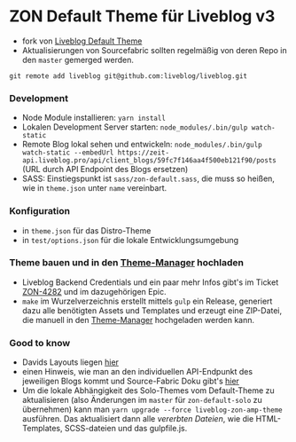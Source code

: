 # ZON Default Theme für Liveblog v3

- fork von [Liveblog Default Theme](https://github.com/liveblog/liveblog-default-theme)
- Aktualisierungen von Sourcefabric sollten regelmäßig von deren Repo in den `master` gemerged werden.
```
git remote add liveblog git@github.com:liveblog/liveblog.git
```

### Development

- Node Module installieren: `yarn install`
- Lokalen Development Server starten: `node_modules/.bin/gulp watch-static`
- Remote Blog lokal sehen und entwickeln: `node_modules/.bin/gulp watch-static --embedUrl https://zeit-api.liveblog.pro/api/client_blogs/59fc7f146aa4f500eb121f90/posts` (URL durch API Endpoint des Blogs ersetzen)
- SASS: Einstiegspunkt ist `sass/zon-default.sass`, die muss so heißen, wie in `theme.json` unter `name` vereinbart.

### Konfiguration

- in `theme.json` für das Distro-Theme
- in `test/options.json` für die lokale Entwicklungsumgebung

### Theme bauen und in den [Theme-Manager](https://zeit.liveblog.pro/#/themes/) hochladen

- Liveblog Backend Credentials und ein paar mehr Infos gibt's im Ticket [ZON-4282](https://zeit-online.atlassian.net/browse/ZON-4282) und im dazugehörigen Epic.
- `make` im Wurzelverzeichnis erstellt mittels `gulp` ein Release, generiert dazu alle benötigten Assets und Templates und erzeugt eine ZIP-Datei, die manuell in den [Theme-Manager](https://zeit.liveblog.pro/#/themes/) hochgeladen werden kann.

### Good to know

- Davids Layouts liegen [hier](https://www.dropbox.com/sh/em8rh72upjl01u8/AADNxwtrPq-ZeAtWKc0VMj8-a?dl=0)
- einen Hinweis, wie man an den individuellen API-Endpunkt des jeweiligen Blogs kommt und Source-Fabric Doku gibt's [hier](https://wiki.sourcefabric.org/display/LIVEBLOG/Themes+-+the+theme+generator)
- Um die lokale Abhängigkeit des Solo-Themes vom Default-Theme zu aktualisieren (also Änderungen im `master` für `zon-default-solo` zu übernehmen) kann man `yarn upgrade --force liveblog-zon-amp-theme` ausführen. Das aktualisiert dann alle _vererbten Dateien_, wie die HTML-Templates, SCSS-dateien und das gulpfile.js.
